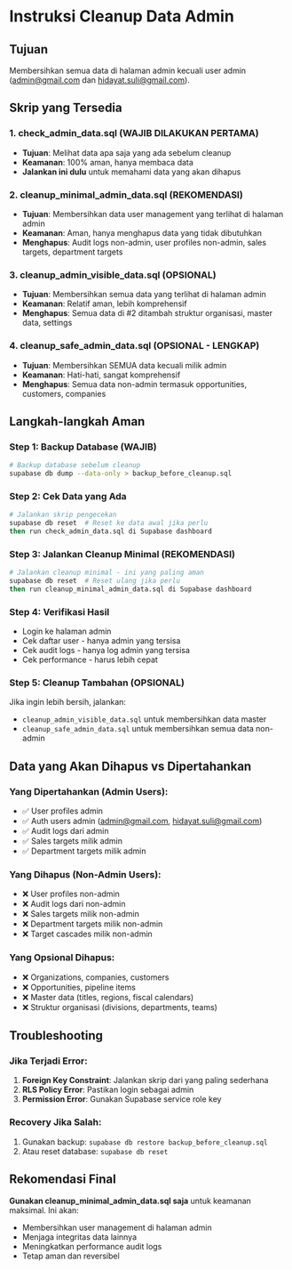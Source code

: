 # Instruksi Cleanup Data Admin

## Tujuan
Membersihkan semua data di halaman admin kecuali user admin (admin@gmail.com dan hidayat.suli@gmail.com).

## Skrip yang Tersedia

### 1. **check_admin_data.sql** (WAJIB DILAKUKAN PERTAMA)
- **Tujuan**: Melihat data apa saja yang ada sebelum cleanup
- **Keamanan**: 100% aman, hanya membaca data
- **Jalankan ini dulu** untuk memahami data yang akan dihapus

### 2. **cleanup_minimal_admin_data.sql** (REKOMENDASI)
- **Tujuan**: Membersihkan data user management yang terlihat di halaman admin
- **Keamanan**: Aman, hanya menghapus data yang tidak dibutuhkan
- **Menghapus**: Audit logs non-admin, user profiles non-admin, sales targets, department targets

### 3. **cleanup_admin_visible_data.sql** (OPSIONAL)
- **Tujuan**: Membersihkan semua data yang terlihat di halaman admin
- **Keamanan**: Relatif aman, lebih komprehensif
- **Menghapus**: Semua data di #2 ditambah struktur organisasi, master data, settings

### 4. **cleanup_safe_admin_data.sql** (OPSIONAL - LENGKAP)
- **Tujuan**: Membersihkan SEMUA data kecuali milik admin
- **Keamanan**: Hati-hati, sangat komprehensif
- **Menghapus**: Semua data non-admin termasuk opportunities, customers, companies

## Langkah-langkah Aman

### Step 1: Backup Database (WAJIB)
```bash
# Backup database sebelum cleanup
supabase db dump --data-only > backup_before_cleanup.sql
```

### Step 2: Cek Data yang Ada
```bash
# Jalankan skrip pengecekan
supabase db reset  # Reset ke data awal jika perlu
then run check_admin_data.sql di Supabase dashboard
```

### Step 3: Jalankan Cleanup Minimal (REKOMENDASI)
```bash
# Jalankan cleanup minimal - ini yang paling aman
supabase db reset  # Reset ulang jika perlu
then run cleanup_minimal_admin_data.sql di Supabase dashboard
```

### Step 4: Verifikasi Hasil
- Login ke halaman admin
- Cek daftar user - hanya admin yang tersisa
- Cek audit logs - hanya log admin yang tersisa
- Cek performance - harus lebih cepat

### Step 5: Cleanup Tambahan (OPSIONAL)
Jika ingin lebih bersih, jalankan:
- `cleanup_admin_visible_data.sql` untuk membersihkan data master
- `cleanup_safe_admin_data.sql` untuk membersihkan semua data non-admin

## Data yang Akan Dihapus vs Dipertahankan

### Yang Dipertahankan (Admin Users):
- ✅ User profiles admin
- ✅ Auth users admin (admin@gmail.com, hidayat.suli@gmail.com)
- ✅ Audit logs dari admin
- ✅ Sales targets milik admin
- ✅ Department targets milik admin

### Yang Dihapus (Non-Admin Users):
- ❌ User profiles non-admin
- ❌ Audit logs dari non-admin
- ❌ Sales targets milik non-admin
- ❌ Department targets milik non-admin
- ❌ Target cascades milik non-admin

### Yang Opsional Dihapus:
- ❌ Organizations, companies, customers
- ❌ Opportunities, pipeline items
- ❌ Master data (titles, regions, fiscal calendars)
- ❌ Struktur organisasi (divisions, departments, teams)

## Troubleshooting

### Jika Terjadi Error:
1. **Foreign Key Constraint**: Jalankan skrip dari yang paling sederhana
2. **RLS Policy Error**: Pastikan login sebagai admin
3. **Permission Error**: Gunakan Supabase service role key

### Recovery Jika Salah:
1. Gunakan backup: `supabase db restore backup_before_cleanup.sql`
2. Atau reset database: `supabase db reset`

## Rekomendasi Final
**Gunakan cleanup_minimal_admin_data.sql saja** untuk keamanan maksimal. Ini akan:
- Membersihkan user management di halaman admin
- Menjaga integritas data lainnya
- Meningkatkan performance audit logs
- Tetap aman dan reversibel